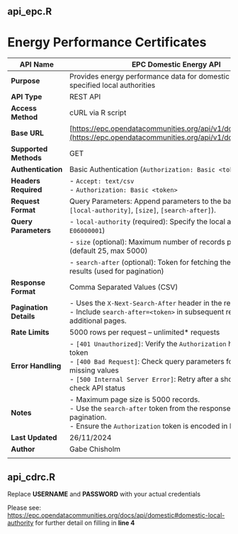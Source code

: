 ## api_epc.R
# Energy Performance Certificates
| **API Name**         | EPC Domestic Energy API                                                                                  |
|-----------------------|---------------------------------------------------------------------------------------------------------|
| **Purpose**          | Provides energy performance data for domestic properties in specified local authorities                 |
| **API Type**         | REST API                                                                                                |
| **Access Method**    | cURL via R script                                                                                       |
| **Base URL**         | [https://epc.opendatacommunities.org/api/v1/domestic/search](https://epc.opendatacommunities.org/api/v1/domestic/search) |
| **Supported Methods**| GET                                                                                                     |
| **Authentication**   | Basic Authentication (`Authorization: Basic <token>`)                                                  |
| **Headers Required** | - `Accept: text/csv`<br>- `Authorization: Basic <token>`                                                |
| **Request Format**   | Query Parameters: Append parameters to the base URL (e.g., `[local-authority]`, `[size]`, `[search-after]`). |
| **Query Parameters** | - `local-authority` (required): Specify the local authority (e.g., `E06000001`)                         |
|                       | - `size` (optional): Maximum number of records per page (default 25, max 5000)                         |
|                       | - `search-after` (optional): Token for fetching the next page of results (used for pagination)          |
| **Response Format**  | Comma Separated Values (CSV)                                                                            |
| **Pagination Details**| - Uses the `X-Next-Search-After` header in the response.<br>- Include `search-after=<token>` in subsequent requests to fetch additional pages. |
| **Rate Limits**       | 5000 rows per request – unlimited* requests                                                            |
| **Error Handling**    | - `[401 Unauthorized]`: Verify the `Authorization` header and token<br>- `[400 Bad Request]`: Check query parameters for typos or missing values<br>- `[500 Internal Server Error]`: Retry after a short delay or check API status |
| **Notes**             | - Maximum page size is 5000 records.<br>- Use the `search-after` token from the response headers for pagination.<br>- Ensure the `Authorization` token is encoded in Base64. |
| **Last Updated**      | 26/11/2024                                                                                            |
| **Author**            | Gabe Chisholm                                                                                         |
                                                                                      |

## api_cdrc.R
Replace **USERNAME** and **PASSWORD** with your actual credentials

Please see: https://epc.opendatacommunities.org/docs/api/domestic#domestic-local-authority for further detail on filling in **line 4**

